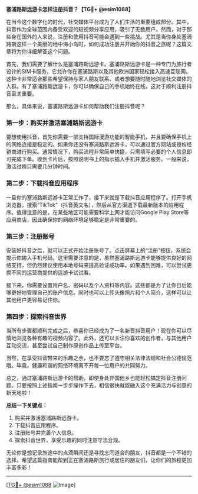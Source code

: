 **塞浦路斯远游卡怎样注册抖音？【TG💪+ @esim1088】**

在当今这个数字化的时代，社交媒体平台成为了人们生活的重要组成部分。其中，抖音作为全球范围内备受欢迎的短视频分享应用，吸引了无数用户。然而，对于那些身在国外的人来说，注册和使用抖音可能会遇到一些挑战。尤其是当你身处塞浦路斯这样一个美丽的地中海小岛时，如何成功注册并开始你的抖音之旅呢？这篇文章将为你详细解答这个问题。

首先，我们需要了解什么是塞浦路斯远游卡。塞浦路斯远游卡是一种专门为旅行者设计的SIM卡服务，它允许你在塞浦路斯以及其他欧洲国家轻松接入高速互联网。这种卡非常适合那些希望保持与家人朋友联系、或者想要随时随地浏览社交媒体的人群。有了塞浦路斯远游卡，你可以确保自己的手机始终在线，这对于顺利注册抖音至关重要。

那么，具体来说，塞浦路斯远游卡如何帮助我们注册抖音呢？

### 第一步：购买并激活塞浦路斯远游卡

要想使用抖音，首先你需要一部支持国际漫游功能的智能手机，并且要确保手机上的网络连接是稳定的。如果你还没有塞浦路斯远游卡，可以通过官方网站或授权经销商进行购买。通常情况下，购买流程非常简单快捷，只需填写必要的个人信息即可完成下单。收到卡片后，按照说明书上的指示插入手机并激活服务。一般来说，激活过程只需要几分钟时间。

### 第二步：下载抖音应用程序

一旦你的塞浦路斯远游卡正常工作了，接下来就是下载抖音应用程序了。打开手机浏览器，搜索“TikTok”（抖音英文名），然后从官方渠道下载最新版本的应用程序。值得注意的是，在某些地区可能需要科学上网才能访问Google Play Store等应用商店，因此确保你的网络环境足够稳定是非常重要的。

### 第三步：注册账号

安装好抖音之后，就可以正式开始注册账号了。点击屏幕上的“注册”按钮，系统会提示你输入手机号码。这里需要注意的是，虽然塞浦路斯远游卡能够提供良好的网络支持，但仍然建议使用本地号码来提高验证成功率。如果遇到困难，可以尝试更换不同的运营商提供的远游卡试试看。

接下来，你需要设置用户名、密码以及个人资料等内容。这些都是为了让你日后能够更好地管理自己的账户信息。同时也可以上传头像照片和个人简介，这样可以让其他用户更容易记住你。

### 第四步：探索抖音世界

当所有步骤都顺利完成之后，恭喜你已经成为了一名新晋抖音用户！现在你可以尽情地浏览各种有趣的视频内容了。此外，还可以关注你喜欢的创作者，与其他用户互动交流，甚至尝试自己制作原创作品上传至平台。

当然，在享受抖音带来的乐趣之余，也不要忘了遵守相关法律法规和社会公德规范哦。毕竟，健康和谐的网络环境离不开每一位用户的共同努力。

总之，通过塞浦路斯远游卡的帮助，即使身处异国他乡也能轻松搞定抖音注册问题。只要按照上述指南一步步操作下去，相信很快就能融入这个充满活力与创意的新天地啦！

**总结一下关键点：**
1. 购买并激活塞浦路斯远游卡。
2. 下载抖音应用程序。
3. 注册账号并完善个人信息。
4. 探索抖音世界，享受乐趣的同时注意守法合规。

无论你是想记录旅途中的点滴瞬间还是寻找志同道合的朋友，抖音都是一个不错的选择。希望这篇指南能帮到正在塞浦路斯旅行或居住的朋友们，让你们的旅程更加丰富多彩！

---

[[TG💪+ @esim1088](https://t.me/s/esim1088) ![Image](https://i.postimg.cc/4NQfJmqS/Snipaste-2025-05-13-00-14-12.png)]
